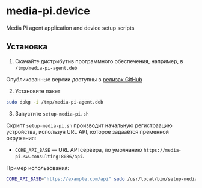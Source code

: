 # media-pi.device
Media Pi agent application and device setup scripts

## Установка
1) Скачайте дистрибутив программного обеспечения, например, в `/tmp/media-pi-agent.deb`

 Опубликованные версии доступны в [релизах GitHub](https://github.com/sw-consulting/media-pi.device/releases)

2) Установите пакет 

```bash
sudo dpkg -i /tmp/media-pi-agent.deb
```

3) Запустите `setup-media-pi.sh`

Скрипт `setup-media-pi.sh` производит начальную регистраацию устройства, используя URL API, которое задааётся пременной окружения:
- `CORE_API_BASE` — URL API сервера, по умолчанию `https://media-pi.sw.consulting:8086/api`.

Пример использования:

```bash
CORE_API_BASE="https://example.com/api" sudo /usr/local/bin/setup-media-pi.sh
```
